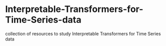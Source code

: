 # Interpretable-Transformers-for-Time-Series-data
collection of resources to study Interpretable Transformers for Time Series data
